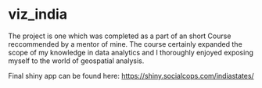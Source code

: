 # viz_india
The project is one which was completed as a part of an short Course reccommended by a mentor of mine. The course certainly expanded the scope of my knowledge in data analytics and I thoroughly enjoyed exposing myself to the world of geospatial analysis. 

Final shiny app can be found here: https://shiny.socialcops.com/indiastates/

